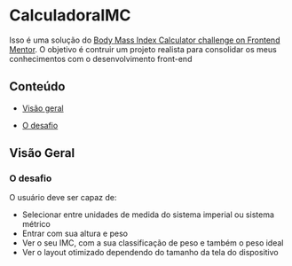 # CalculadoraIMC
Isso é uma solução do [Body Mass Index Calculator challenge on Frontend Mentor](https://www.frontendmentor.io/challenges/body-mass-index-calculator-brrBkfSz1T). O objetivo é contruir um projeto realista para consolidar os meus conhecimentos com o desenvolvimento front-end
## Conteúdo

  

- [Visão geral](#visão-geral)

- [O desafio](#o-desafio)


  

## Visão Geral

  

### O desafio

  

O usuário deve ser capaz de:

  
- Selecionar entre unidades de medida do sistema imperial ou sistema métrico
- Entrar com sua altura e peso
- Ver o seu IMC, com a sua classificação de peso e também o peso ideal
- Ver o layout otimizado dependendo do tamanho da tela do dispositivo
